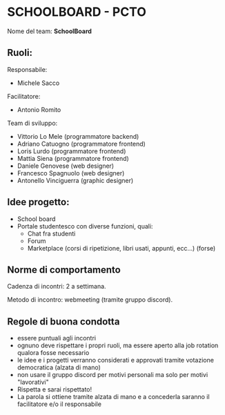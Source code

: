 # SCHOOLBOARD - PCTO

Nome del team: **SchoolBoard**

## Ruoli:
Responsabile:
- Michele Sacco  

Facilitatore:
- Antonio Romito   

Team di sviluppo:
- Vittorio Lo Mele (programmatore backend)
- Adriano Catuogno (programmatore frontend)
- Loris Lurdo (programmatore frontend)
- Mattia Siena (programmatore frontend)
- Daniele Genovese (web designer)
- Francesco Spagnuolo (web designer)
- Antonello Vinciguerra (graphic designer)

## Idee progetto:
- School board
- Portale studentesco con diverse funzioni, quali:
  - Chat fra studenti
  - Forum
  - Marketplace (corsi di ripetizione, libri usati, appunti, ecc…) (forse)
 
## Norme di comportamento 
Cadenza di incontri: 2 a settimana.

Metodo di incontro: webmeeting (tramite gruppo discord).

## Regole di buona condotta
- essere puntuali agli incontri
- ognuno deve rispettare i propri ruoli, ma essere aperto alla job rotation
qualora fosse necessario
- le idee e i progetti verranno considerati e approvati tramite votazione
democratica (alzata di mano)
- non usare il gruppo discord per motivi personali ma solo per motivi
"lavorativi"
- Rispetta e sarai rispettato!
- La parola si ottiene tramite alzata di mano e a concederla saranno il
facilitatore e/o il responsabile

